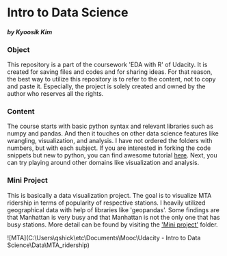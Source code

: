 # Intro to Data Science
#### *by Kyoosik Kim*


### Object
This repository is a part of the coursework 'EDA with R' of Udacity. It is created for saving files and codes and for sharing ideas. For that reason, the best way to utilize this repository is to refer to the content, not to copy and paste it. Especially, the project is solely created and owned by the author who reserves all the rights.


### Content
The course starts with basic python syntax and relevant libraries such as numpy and pandas. And then it touches on other data science features like wrangling, visualization, and analysis. I have not ordered the folders with numbers, but with each subject. If you are interested in forking the code snippets but new to python, you can find awesome tutorial [here](https://www.youtube.com/watch?v=Z1Yd7upQsXY&index=1&list=PLBZBJbE_rGRWeh5mIBhD-hhDwSEDxogDg). Next, you can try playing around other domains like visualization and analysis.


### Mini Project
This is basically a data visualization project. The goal is to visualize MTA ridership in terms of popularity of respective stations. I heavily utilized geographical data with help of libraries like 'geopandas'. Some findings are that Manhattan is very busy and that Manhattan is not the only one that has busy stations. More detail can be found by visiting the ['Mini project'](https://github.com/Q-shick/Intro-to-Data-Science/blob/master/Mini%20Project.ipynb) folder.

![MTA](C:\Users\qshick\etc\Documents\Mooc\Udacity - Intro to Data Science\Data\MTA_ridership)
